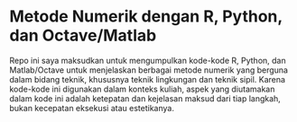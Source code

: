 # Metode Numerik dengan R, Python, dan Octave/Matlab

Repo ini saya maksudkan untuk mengumpulkan kode-kode R, Python, dan Matlab/Octave untuk menjelaskan berbagai metode numerik yang berguna dalam bidang teknik, 
khususnya teknik lingkungan dan teknik sipil. 
Karena kode-kode ini digunakan dalam konteks kuliah, aspek yang diutamakan dalam kode ini adalah ketepatan dan kejelasan maksud dari tiap langkah, bukan kecepatan eksekusi atau estetikanya. 

